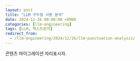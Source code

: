 ```yaml
---
layout: post
title: "LLM 구두점 사용 분석"
date: 2024-12-26 00:00:00 +0900
categories: [llm-engineering]
tags: [LLM, 텍스트분석]
redirect_from:
  - /llm-engineering/2024/12/26/llm-punctuation-analysis/
---
```

콘텐츠 마이그레이션 자리표시자.
